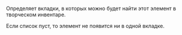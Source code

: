 Определяет вкладки, в которых можно будет найти этот элемент в творческом инвентаре.

Если список пуст, то элемент не появится ни в одной вкладке.

